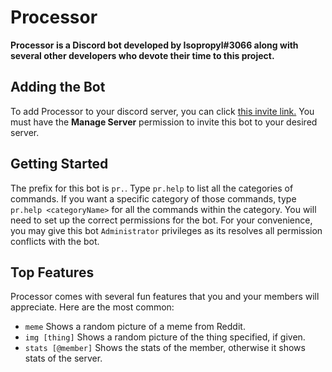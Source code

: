 # Processor
**Processor is a Discord bot developed by Isopropyl#3066 along with several other developers who devote their time to this project.**
## Adding the Bot
To add Processor to your discord server, you can click [this invite link.](https://discord.com/oauth2/authorize?client_id=689678745782714464&scope=bot&permissions=2134338815) You must have the **Manage Server** permission to invite this bot to your desired server.

## Getting Started
The prefix for this bot is `pr.`. Type `pr.help` to list all the categories of commands. If you want a specific category of those commands, type `pr.help <categoryName>` for all the commands within the category. You will need to set up the correct permissions for the bot. For your convenience, you may give this bot `Administrator` privileges as its resolves all permission conflicts with the bot.

## Top Features 
Processor comes with several fun features that you and your members will appreciate. Here are the most common:
* `meme` Shows a random picture of a meme from Reddit.
* `img [thing]` Shows a random picture of the thing specified, if given.
* `stats [@member]` Shows the stats of the member, otherwise it shows stats of the server.


